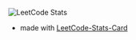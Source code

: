<!--
**EdgedSquirrels/EdgedSquirrels** is a ✨ _special_ ✨ repository because its `README.md` (this file) appears on your GitHub profile.

Here are some ideas to get you started:

- 🔭 I’m currently working on ...
- 🌱 I’m currently learning ...
- 👯 I’m looking to collaborate on ...
- 🤔 I’m looking for help with ...
- 💬 Ask me about ...
- 📫 How to reach me: ...
- 😄 Pronouns: ...
- ⚡ Fun fact: ...
-->
![LeetCode Stats](https://leetcard.jacoblin.cool/daniel03044?theme=dark&font=Noto%20Sans%20Thaana&ext=heatmap)

* made with [LeetCode-Stats-Card](https://github.com/JacobLinCool/leetcode-stats-card)

